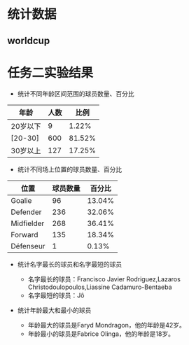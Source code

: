 # 统计数据

## worldcup

# 任务二实验结果

- 统计不同年龄区间范围的球员数量、百分比

| 年龄| 人数 | 比例 |
|----|-------|-----------|
|20岁以下|9|1.22%|
|[20-30]|600|81.52%|
|30岁以上|127|17.25%|

- 统计不同场上位置的球员数量、百分比

|位置|球员数量|百分比|
|---------|------|-----------|
|Goalie|96|13.04%|
|Defender|236|32.06%|
|Midfielder|268|36.41%|
|Forward|135|18.34%|
|Défenseur|1|0.13%|

- 统计名字最长的球员和名字最短的球员 
  - 名字最长的球员：Francisco Javier Rodriguez,Lazaros Christodoulopoulos,Liassine Cadamuro-Bentaeba
  - 名字最短的球员：Jô

- 统计年龄最大和最小的球员
  - 年龄最大的球员是Faryd Mondragon，他的年龄是42岁。
  - 年龄最小的球员是Fabrice Olinga，他的年龄是18岁。
